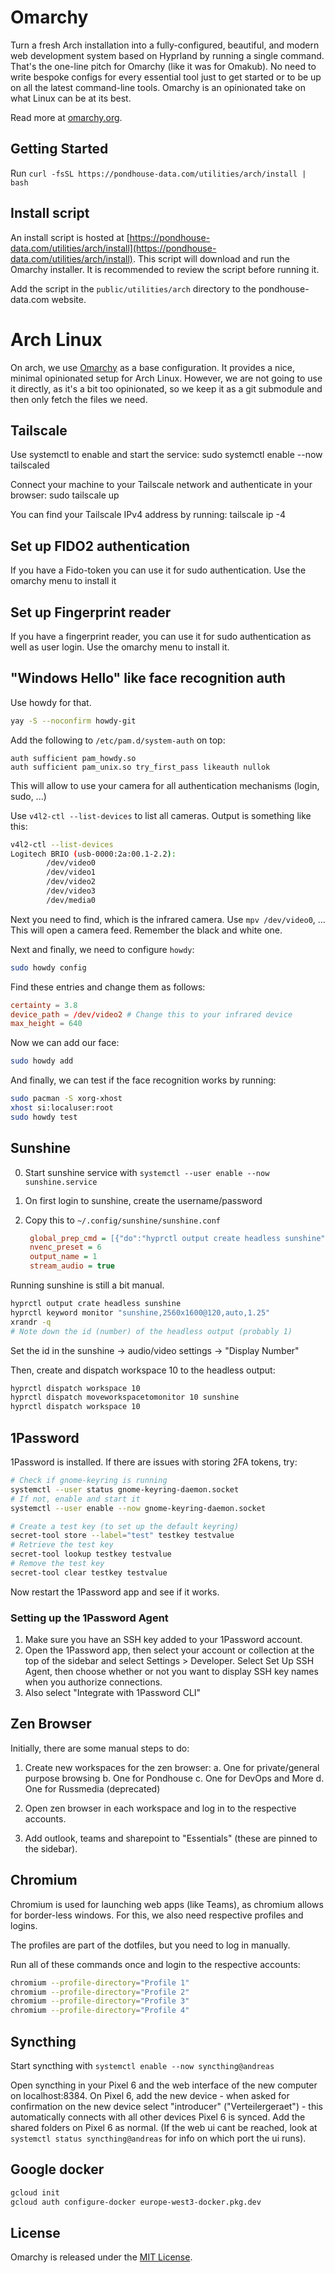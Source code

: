 # Omarchy

Turn a fresh Arch installation into a fully-configured, beautiful, and modern web development system based on Hyprland by running a single command. That's the one-line pitch for Omarchy (like it was for Omakub). No need to write bespoke configs for every essential tool just to get started or to be up on all the latest command-line tools. Omarchy is an opinionated take on what Linux can be at its best.

Read more at [omarchy.org](https://omarchy.org).

## Getting Started

Run `curl -fsSL https://pondhouse-data.com/utilities/arch/install | bash`

## Install script

An install script is hosted at [https://pondhouse-data.com/utilities/arch/install](https://pondhouse-data.com/utilities/arch/install). This script will download and run the Omarchy installer. It is recommended to review the script before running it.

Add the script in the `public/utilities/arch` directory to the pondhouse-data.com website.

# Arch Linux

On arch, we use [Omarchy](https://omarchy.org/) as a base configuration.
It provides a nice, minimal opinionated setup for Arch Linux. However, we
are not going to use it directly, as it's a bit too opinionated, so we
keep it as a git submodule and then only fetch the files we need.

## Tailscale

Use systemctl to enable and start the service:
sudo systemctl enable --now tailscaled

Connect your machine to your Tailscale network and authenticate in your browser:
sudo tailscale up

You can find your Tailscale IPv4 address by running:
tailscale ip -4

## Set up FIDO2 authentication

If you have a Fido-token you can use it for sudo authentication. Use the
omarchy menu to install it

## Set up Fingerprint reader

If you have a fingerprint reader, you can use it for sudo authentication
as well as user login. Use the omarchy menu to install it.

## "Windows Hello" like face recognition auth

Use howdy for that.

```bash
yay -S --noconfirm howdy-git
```

Add the following to `/etc/pam.d/system-auth` on top:

```
auth sufficient pam_howdy.so
auth sufficient pam_unix.so try_first_pass likeauth nullok
```

This will allow to use your camera for all authentication mechanisms (login,
sudo, ...)

Use `v4l2-ctl --list-devices` to list all cameras. Output is something
like this:

```bash
v4l2-ctl --list-devices
Logitech BRIO (usb-0000:2a:00.1-2.2):
        /dev/video0
        /dev/video1
        /dev/video2
        /dev/video3
        /dev/media0
```

Next you need to find, which is the infrared camera. Use `mpv /dev/video0`, ...
This will open a camera feed. Remember the black and white one.

Next and finally, we need to configure `howdy`:

```bash
sudo howdy config
```

Find these entries and change them as follows:

```conf
certainty = 3.8
device_path = /dev/video2 # Change this to your infrared device
max_height = 640
```

Now we can add our face:

```bash
sudo howdy add
```

And finally, we can test if the face recognition works by running:

```bash
sudo pacman -S xorg-xhost
xhost si:localuser:root
sudo howdy test
```

## Sunshine

0. Start sunshine service with `systemctl --user enable --now sunshine.service`
1. On first login to sunshine, create the username/password
2. Copy this to `~/.config/sunshine/sunshine.conf`

   ```ini
    global_prep_cmd = [{"do":"hyprctl output create headless sunshine","undo":""},{"do":"hyprctl keyword monitor \"sunshine,2560x1600@120,auto,1.25\"","undo":""},{"do":"hyprctl dispatch moveworkspacetomonitor 10 sunshine","undo":""},{"do":"hyprctl dispatch workspace 10","undo":""}]
    nvenc_preset = 6
    output_name = 1
    stream_audio = true
   ```

Running sunshine is still a bit manual.

```bash
hyprctl output crate headless sunshine
hyprctl keyword monitor "sunshine,2560x1600@120,auto,1.25"
xrandr -q
# Note down the id (number) of the headless output (probably 1)
```

Set the id in the sunshine -> audio/video settings -> "Display Number"

Then, create and dispatch workspace 10 to the headless output:

```bash
hyprctl dispatch workspace 10
hyprctl dispatch moveworkspacetomonitor 10 sunshine
hyprctl dispatch workspace 10
```

## 1Password

1Password is installed. If there are issues with storing 2FA tokens, try:

```bash
# Check if gnome-keyring is running
systemctl --user status gnome-keyring-daemon.socket
# If not, enable and start it
systemctl --user enable --now gnome-keyring-daemon.socket

# Create a test key (to set up the default keyring)
secret-tool store --label="test" testkey testvalue
# Retrieve the test key
secret-tool lookup testkey testvalue
# Remove the test key
secret-tool clear testkey testvalue
```

Now restart the 1Password app and see if it works.

### Setting up the 1Password Agent

1. Make sure you have an SSH key added to your 1Password account.
2. Open the 1Password app, then select your account or collection at the top of the sidebar and select Settings > Developer.
   Select Set Up SSH Agent, then choose whether or not you want to display SSH key names when you authorize connections.
3. Also select "Integrate with 1Password CLI"

## Zen Browser

Initially, there are some manual steps to do:

1. Create new workspaces for the zen browser:
   a. One for private/general purpose browsing
   b. One for Pondhouse
   c. One for DevOps and More
   d. One for Russmedia (deprecated)

2. Open zen browser in each workspace and log in to the respective accounts.

3. Add outlook, teams and sharepoint to "Essentials" (these are pinned to the sidebar).

## Chromium

Chromium is used for launching web apps (like Teams), as chromium allows for
border-less windows. For this, we also need respective profiles and logins.

The profiles are part of the dotfiles, but you need to log in manually.

Run all of these commands once and login to the respective accounts:

```bash
chromium --profile-directory="Profile 1"
chromium --profile-directory="Profile 2"
chromium --profile-directory="Profile 3"
chromium --profile-directory="Profile 4"
```

## Syncthing

Start syncthing with `systemctl enable --now syncthing@andreas`

Open syncthing in your Pixel 6 and the web interface of the new computer on localhost:8384.
On Pixel 6, add the new device - when asked for confirmation on the new device
select "introducer" ("Verteilergeraet") - this automatically connects with all
other devices Pixel 6 is synced.
Add the shared folders on Pixel 6 as normal.
(If the web ui cant be reached, look at `systemctl status syncthing@andreas` for
info on which port the ui runs).

## Google docker

```bash
gcloud init
gcloud auth configure-docker europe-west3-docker.pkg.dev
```

## License

Omarchy is released under the [MIT License](https://opensource.org/licenses/MIT).
